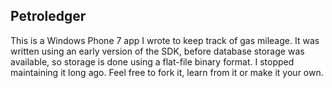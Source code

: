 ## Petroledger

This is a Windows Phone 7 app I wrote to keep track of gas mileage.  It was written using an early version of the SDK, before database storage
was available, so storage is done using a flat-file binary format.  I stopped maintaining it long ago.  Feel free to fork
it, learn from it or make it your own.